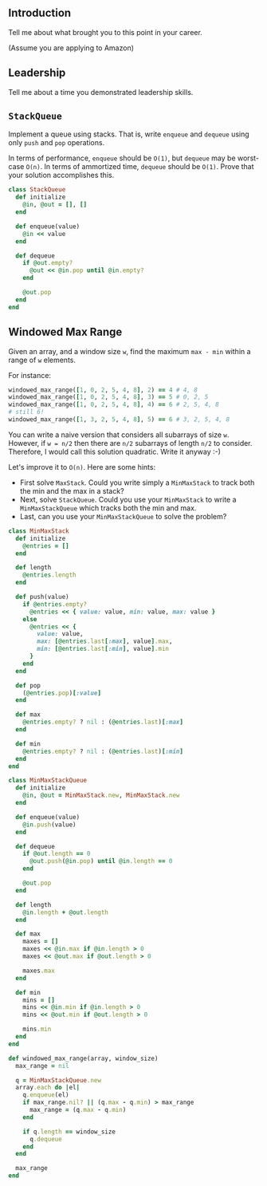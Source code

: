 ## Introduction 

Tell me about what brought you to this point in your career. 

(Assume you are applying to Amazon) 

## Leadership

Tell me about a time you demonstrated leadership skills. 

## `StackQueue`

Implement a queue using stacks. That is, write `enqueue` and `dequeue`
using only `push` and `pop` operations.

In terms of performance, `enqueue` should be `O(1)`, but `dequeue` may
be worst-case `O(n)`. In terms of ammortized time, `dequeue` should be
`O(1)`. Prove that your solution accomplishes this.

```ruby
class StackQueue
  def initialize
    @in, @out = [], []
  end

  def enqueue(value)
    @in << value
  end

  def dequeue
    if @out.empty?
      @out << @in.pop until @in.empty?
    end

    @out.pop
  end
end
```

## Windowed Max Range

Given an array, and a window size `w`, find the maximum `max - min`
within a range of `w` elements.

For instance:

```ruby
windowed_max_range([1, 0, 2, 5, 4, 8], 2) == 4 # 4, 8
windowed_max_range([1, 0, 2, 5, 4, 8], 3) == 5 # 0, 2, 5
windowed_max_range([1, 0, 2, 5, 4, 8], 4) == 6 # 2, 5, 4, 8
# still 6!
windowed_max_range([1, 3, 2, 5, 4, 8], 5) == 6 # 3, 2, 5, 4, 8
```

You can write a naive version that considers all subarrays of size
`w`. However, if `w = n/2` then there are `n/2` subarrays of length
`n/2` to consider. Therefore, I would call this solution quadratic.
Write it anyway :-)

Let's improve it to `O(n)`. Here are some hints:

* First solve `MaxStack`. Could you write simply a `MinMaxStack` to
  track both the min and the max in a stack?
* Next, solve `StackQueue`. Could you use your `MinMaxStack` to write
  a `MinMaxStackQueue` which tracks both the min and max.
* Last, can you use your `MinMaxStackQueue` to solve the problem?

```ruby
class MinMaxStack
  def initialize
    @entries = []
  end

  def length
    @entries.length
  end

  def push(value)
    if @entries.empty?
      @entries << { value: value, min: value, max: value }
    else
      @entries << {
        value: value,
        max: [@entries.last[:max], value].max,
        min: [@entries.last[:min], value].min
      }
    end
  end

  def pop
    (@entries.pop)[:value]
  end

  def max
    @entries.empty? ? nil : (@entries.last)[:max]
  end

  def min
    @entries.empty? ? nil : (@entries.last)[:min]
  end
end

class MinMaxStackQueue
  def initialize
    @in, @out = MinMaxStack.new, MinMaxStack.new
  end

  def enqueue(value)
    @in.push(value)
  end

  def dequeue
    if @out.length == 0
      @out.push(@in.pop) until @in.length == 0
    end

    @out.pop
  end

  def length
    @in.length + @out.length
  end

  def max
    maxes = []
    maxes << @in.max if @in.length > 0
    maxes << @out.max if @out.length > 0

    maxes.max
  end

  def min
    mins = []
    mins << @in.min if @in.length > 0
    mins << @out.min if @out.length > 0

    mins.min
  end
end

def windowed_max_range(array, window_size)
  max_range = nil

  q = MinMaxStackQueue.new
  array.each do |el|
    q.enqueue(el)
    if max_range.nil? || (q.max - q.min) > max_range
      max_range = (q.max - q.min)
    end

    if q.length == window_size
      q.dequeue
    end
  end

  max_range
end
```
